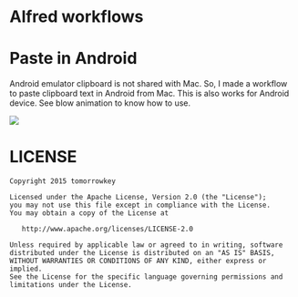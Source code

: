 Alfred workflows
======================

# Paste in Android

Android emulator clipboard is not shared with Mac. So, I made a workflow to paste clipboard text in Android from Mac.
This is also works for Android device.
See blow animation to know how to use.

![](img/paste-in-android.gif)

# LICENSE

```
Copyright 2015 tomorrowkey

Licensed under the Apache License, Version 2.0 (the "License");
you may not use this file except in compliance with the License.
You may obtain a copy of the License at

   http://www.apache.org/licenses/LICENSE-2.0

Unless required by applicable law or agreed to in writing, software
distributed under the License is distributed on an "AS IS" BASIS,
WITHOUT WARRANTIES OR CONDITIONS OF ANY KIND, either express or implied.
See the License for the specific language governing permissions and
limitations under the License.
```
